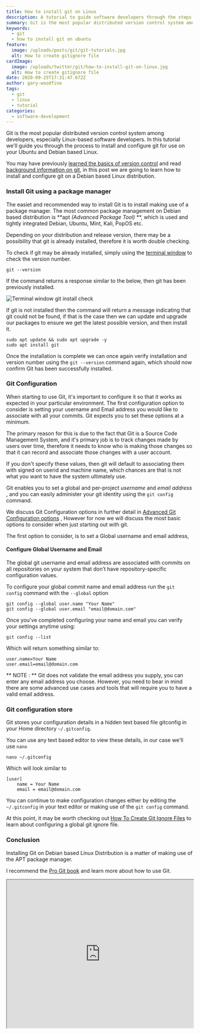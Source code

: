 ```yaml
---
title: How to install git on Linux
description: A tutorial to guide software developers through the steps required to install and configure Git distributed version control system on Debian based Linux distributions.
summary: Git is the most popular distributed version control system among developers, especially Linux-based software developers. In this tutorial we'll guide you through the process to install and configure git for use on your Ubuntu and Debian based Linux
keywords:
  - git
  - how to install git on ubuntu
feature:
  image: /uploads/posts/git/git-tutorials.jpg
  alt: How to create gitignore file
cardImage:
  image: /uploads/twitter/git/how-to-install-git-on-linux.jpg
  alt: How to create gitignore file
date: 2020-09-25T17:31:47.672Z
author: gary-woodfine
tags:
  - git
  - linux
  - tutorial
categories:
  - software-development
---
```

Git is the most popular distributed version control system among developers, especially Linux-based software developers. In this tutorial we'll guide you through the process to
install and configure git for use on your Ubuntu and Debian based Linux.  

You may have previously [learned the basics of version control](https://geekiam.io/learn-the-basics-of-version-control-to-become-a-master/ "Learn The Basics Of Version Control To Become A Master | Geek.I.Am") and read [background information on git](https://geekiam.io/what-is-git/ "What is git | Geek.I.Am"), in this post we are going to learn how to install and configure git on a Debian based Linux distribution.

### Install Git using a package manager
The easiet and recommended way to install Git is to install making use of a package manager. The most common package management on Debian based distribution is **apt *(Advanced Package Tool)* **, which is used and tightly integrated Debian, Ubuntu, Mint, Kali, PopOS etc.
 
 Depending on your distribution and release version, there may be a possibility that git is already installed, therefore it is worth double checking.
 
 To check if git may be already installed, simply using the [terminal window](https://geekiam.io/what-is-a-terminal-window/ "What is the terminal window | Geek.I.Am") to check the version number.
 ```shell script
git --version
```
If the command returns a response similar to the below, then git has been previously installed.

![Terminal window git install check](/uploads/git-version-check.jpg "Terminal window git install check")

If git is not installed then the command will return a message indicating that git could not be found, if that is the case then we can update and upgrade our packages to ensure we get the latest possible version, and then install it.

```shell script
sudo apt update && sudo apt upgrade -y
sudo apt install git
```
Once the installation is complete we can once again verify installation and version number using the `git --version` command again, which should now confirm Git has been successfully installed.

### Git Configuration
When starting to use Git, it's important to configure it so that it works as expected in your particular environment. The first configuration option to consider is setting your username and Email address you would like to associate with  all your commits. Git expects you to set these options at a minimum. 

The primary reason for this is due to the fact that Git is a Source Code Management System, and it's primary job is to track changes made by users over time, therefore it needs to know who is making those changes so that it can record and associate those changes with a user account.

If you don't specify these values, then git will default to associating them with signed on userid and machine name, which chances are that is not what you want to have the system ultimately use. 

Git enables you to set a global and per-project *username* and *email address* , and you can easily administer your git identity using the `git config` command.
 
We discuss Git Configuration options in further detail in [Advanced Git Configuration options](https://geekiam.io/advanced-git-configuration-options/ "Advanced Git Configuration options") , However for now we will discuss the most basic options to consider when just starting out with git.

The first option to consider, is to set a Global username and email address, 

#### Configure Global Username and Email
The global git username and email address are associated with commits on all repositories on your system that don’t have repository-specific configuration values.

To configure your global commit name and email address run the `git config` command with the `--global` option

```shell script
git config --global user.name "Your Name"
git config --global user.email "email@domain.com"
```
Once you've completed configuring your name and email you can verify your settings anytime using:

```shell script
git config --list
```

Which will return something similar to:

```shell script
user.name=Your Name
user.email=email@domain.com
```
** NOTE : **  Git does not validate the email address you supply, you can enter any email address you choose. However, you need to bear in mind there are some advanced use cases and tools that will require you to have a valid email address.


### Git configuration store
Git stores your configuration details in a hidden text based file gitconfig in your Home directory `~/.gitconfig`.

You can use any text based editor to view these details, in our case we'll use `nano`

```shell script
nano ~/.gitconfig
```
Which will look similar to
```shell script
[user]
    name = Your Name
    email = email@domain.com
```

You can continue to make configuration changes either by editing the `~/.gitconfig` in your text editor or making use of the `git config` command.

At this point, it may be worth checking out [How To Create Git Ignore Files](https://geekiam.io/how-to-create-git-ignore-files/ "How to create git ignore files | Geek.I.Am") to learn about configuring a global git ignore file.

### Conclusion
Installing Git on Debian based Linux Distribution is a matter of making use of the APT package manager.  

I recommend the [Pro Git book](https://amzn.to/308IsHT "Pro Git 2nd Edition") and learn more about how to use Git.

<iframe id="lbry-iframe" width="100%" height="400" src="https://lbry.tv/$/embed/How-to-install-Git-on-Debian-based-Linux/5747bb89fff677041ee2a612b5ab86add1edda68" allowfullscreen></iframe>
